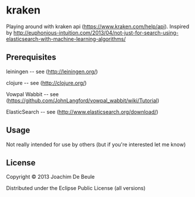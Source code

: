 # kraken

Playing around with kraken api (https://www.kraken.com/help/api). 
Inspired by http://euphonious-intuition.com/2013/04/not-just-for-search-using-elasticsearch-with-machine-learning-algorithms/

## Prerequisites

leiningen -- see (http://leiningen.org/)

clojure -- see (http://clojure.org/)

Vowpal Wabbit -- see (https://github.com/JohnLangford/vowpal_wabbit/wiki/Tutorial)

ElasticSearch -- see (http://www.elasticsearch.org/download/)

## Usage

Not really intended for use by others (but if you're interested let me know)

## License

Copyright © 2013 Joachim De Beule

Distributed under the Eclipse Public License (all versions)
